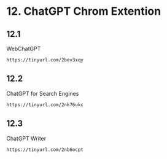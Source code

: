 # 12. ChatGPT Chrom Extention

## 12.1
WebChatGPT
```
https://tinyurl.com/2bev3xqy
```
## 12.2
ChatGPT for Search Engines
```
https://tinyurl.com/2nk76ukc
```
## 12.3
ChatGPT Writer
```
https://tinyurl.com/2nb6ocpt
```
